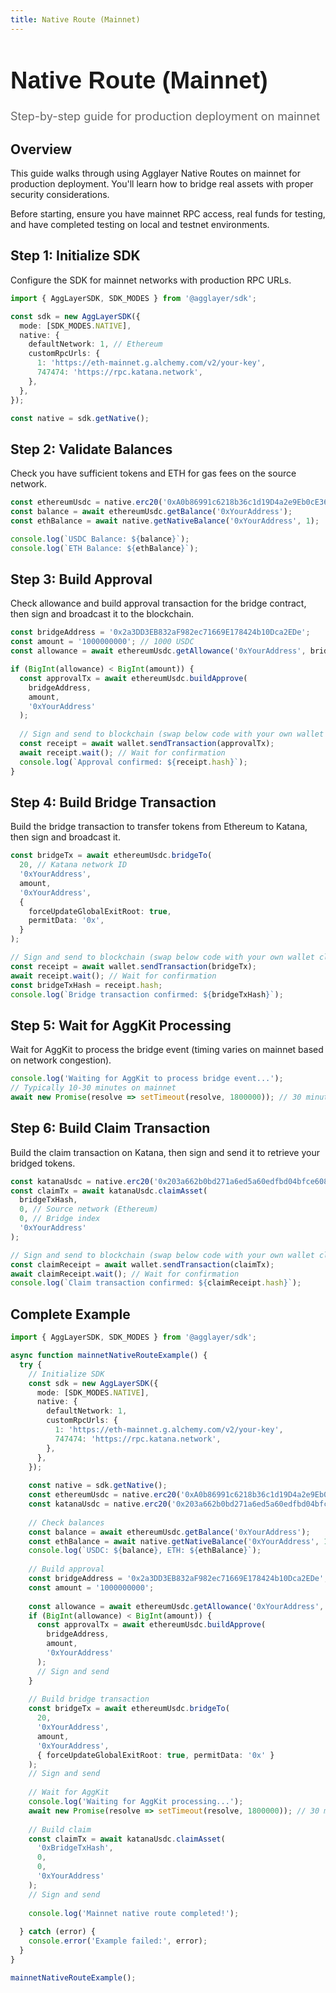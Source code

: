 ```yaml
---
title: Native Route (Mainnet)
---
```


<!-- Page Header Component -->
<h1 style="text-align: left; font-size: 38px; font-weight: 700; font-family: 'Inter Tight', sans-serif;">
  Native Route (Mainnet)
</h1>

<div style="text-align: left; margin: 0.5rem 0;">
  <p style="font-size: 18px; color: #666; max-width: 600px; margin: 0;">
    Step-by-step guide for production deployment on mainnet
  </p>
</div>

## Overview

This guide walks through using Agglayer Native Routes on mainnet for production deployment. You'll learn how to bridge real assets with proper security considerations.

Before starting, ensure you have mainnet RPC access, real funds for testing, and have completed testing on local and testnet environments.

## Step 1: Initialize SDK

Configure the SDK for mainnet networks with production RPC URLs.

```typescript
import { AggLayerSDK, SDK_MODES } from '@agglayer/sdk';

const sdk = new AggLayerSDK({
  mode: [SDK_MODES.NATIVE],
  native: {
    defaultNetwork: 1, // Ethereum
    customRpcUrls: {
      1: 'https://eth-mainnet.g.alchemy.com/v2/your-key',
      747474: 'https://rpc.katana.network',
    },
  },
});

const native = sdk.getNative();
```

## Step 2: Validate Balances

Check you have sufficient tokens and ETH for gas fees on the source network.

```typescript
const ethereumUsdc = native.erc20('0xA0b86991c6218b36c1d19D4a2e9Eb0cE3606eB48', 1);
const balance = await ethereumUsdc.getBalance('0xYourAddress');
const ethBalance = await native.getNativeBalance('0xYourAddress', 1);

console.log(`USDC Balance: ${balance}`);
console.log(`ETH Balance: ${ethBalance}`);
```

## Step 3: Build Approval

Check allowance and build approval transaction for the bridge contract, then sign and broadcast it to the blockchain.

```typescript
const bridgeAddress = '0x2a3DD3EB832aF982ec71669E178424b10Dca2EDe';
const amount = '1000000000'; // 1000 USDC
const allowance = await ethereumUsdc.getAllowance('0xYourAddress', bridgeAddress);

if (BigInt(allowance) < BigInt(amount)) {
  const approvalTx = await ethereumUsdc.buildApprove(
    bridgeAddress,
    amount,
    '0xYourAddress'
  );
  
  // Sign and send to blockchain (swap below code with your own wallet client)
  const receipt = await wallet.sendTransaction(approvalTx);
  await receipt.wait(); // Wait for confirmation
  console.log(`Approval confirmed: ${receipt.hash}`);
}
```

## Step 4: Build Bridge Transaction

Build the bridge transaction to transfer tokens from Ethereum to Katana, then sign and broadcast it.

```typescript
const bridgeTx = await ethereumUsdc.bridgeTo(
  20, // Katana network ID
  '0xYourAddress',
  amount,
  '0xYourAddress',
  {
    forceUpdateGlobalExitRoot: true,
    permitData: '0x',
  }
);

// Sign and send to blockchain (swap below code with your own wallet client)
const receipt = await wallet.sendTransaction(bridgeTx);
await receipt.wait(); // Wait for confirmation
const bridgeTxHash = receipt.hash;
console.log(`Bridge transaction confirmed: ${bridgeTxHash}`);
```

## Step 5: Wait for AggKit Processing

Wait for AggKit to process the bridge event (timing varies on mainnet based on network congestion).

```typescript
console.log('Waiting for AggKit to process bridge event...');
// Typically 10-30 minutes on mainnet
await new Promise(resolve => setTimeout(resolve, 1800000)); // 30 minutes
```

## Step 6: Build Claim Transaction

Build the claim transaction on Katana, then sign and send it to retrieve your bridged tokens.

```typescript
const katanaUsdc = native.erc20('0x203a662b0bd271a6ed5a60edfbd04bfce608fd36', 747474);
const claimTx = await katanaUsdc.claimAsset(
  bridgeTxHash,
  0, // Source network (Ethereum)
  0, // Bridge index
  '0xYourAddress'
);

// Sign and send to blockchain (swap below code with your own wallet client)
const claimReceipt = await wallet.sendTransaction(claimTx);
await claimReceipt.wait(); // Wait for confirmation
console.log(`Claim transaction confirmed: ${claimReceipt.hash}`);
```

## Complete Example

```typescript
import { AggLayerSDK, SDK_MODES } from '@agglayer/sdk';

async function mainnetNativeRouteExample() {
  try {
    // Initialize SDK
    const sdk = new AggLayerSDK({
      mode: [SDK_MODES.NATIVE],
      native: {
        defaultNetwork: 1,
        customRpcUrls: {
          1: 'https://eth-mainnet.g.alchemy.com/v2/your-key',
          747474: 'https://rpc.katana.network',
        },
      },
    });
    
    const native = sdk.getNative();
    const ethereumUsdc = native.erc20('0xA0b86991c6218b36c1d19D4a2e9Eb0cE3606eB48', 1);
    const katanaUsdc = native.erc20('0x203a662b0bd271a6ed5a60edfbd04bfce608fd36', 747474);
    
    // Check balances
    const balance = await ethereumUsdc.getBalance('0xYourAddress');
    const ethBalance = await native.getNativeBalance('0xYourAddress', 1);
    console.log(`USDC: ${balance}, ETH: ${ethBalance}`);
    
    // Build approval
    const bridgeAddress = '0x2a3DD3EB832aF982ec71669E178424b10Dca2EDe';
    const amount = '1000000000';
    
    const allowance = await ethereumUsdc.getAllowance('0xYourAddress', bridgeAddress);
    if (BigInt(allowance) < BigInt(amount)) {
      const approvalTx = await ethereumUsdc.buildApprove(
        bridgeAddress,
        amount,
        '0xYourAddress'
      );
      // Sign and send
    }
    
    // Build bridge transaction
    const bridgeTx = await ethereumUsdc.bridgeTo(
      20,
      '0xYourAddress',
      amount,
      '0xYourAddress',
      { forceUpdateGlobalExitRoot: true, permitData: '0x' }
    );
    // Sign and send
    
    // Wait for AggKit
    console.log('Waiting for AggKit processing...');
    await new Promise(resolve => setTimeout(resolve, 1800000)); // 30 minutes
    
    // Build claim
    const claimTx = await katanaUsdc.claimAsset(
      '0xBridgeTxHash',
      0,
      0,
      '0xYourAddress'
    );
    // Sign and send
    
    console.log('Mainnet native route completed!');
    
  } catch (error) {
    console.error('Example failed:', error);
  }
}

mainnetNativeRouteExample();
```
